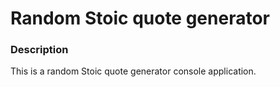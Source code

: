 # Random Stoic quote generator

### Description
This is a random Stoic quote generator console application.
